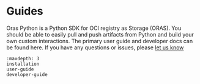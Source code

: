# Guides

Oras Python is a Python SDK for OCI registry as Storage (ORAS). You
should be able to easily pull and push artifacts from Python and build
your own custom interactions. The primary user guide and developer docs
can be found here. If you have
any questions or issues, please [let us know](https://github.com/oras-project/oras-py/issues)

```{toctree}
:maxdepth: 3
installation
user-guide
developer-guide
```

